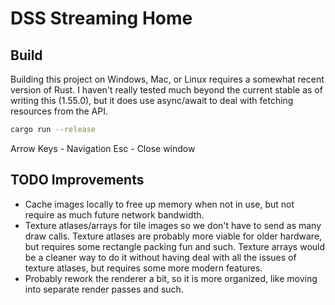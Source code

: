 
# DSS Streaming Home

## Build
Building this project on Windows, Mac, or Linux requires a somewhat recent version of Rust. I haven't really tested much beyond the current stable as of writing this (1.55.0), but it does use async/await
to deal with fetching resources from the API.

```bash
cargo run --release
```

Arrow Keys - Navigation
Esc - Close window

## TODO Improvements
- Cache images locally to free up memory when not in use, but not require as much future network bandwidth.
- Texture atlases/arrays for tile images so we don't have to send as many draw calls. Texture atlases are probably more viable for older hardware, but requires some rectangle packing fun and such. Texture arrays would be a cleaner way to do it without having deal with all the issues of texture atlases, but requires some more modern features.
- Probably rework the renderer a bit, so it is more organized, like moving into separate render passes and such.